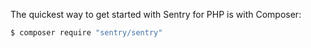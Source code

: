The quickest way to get started with Sentry for PHP is with Composer:

```bash
$ composer require "sentry/sentry"
```